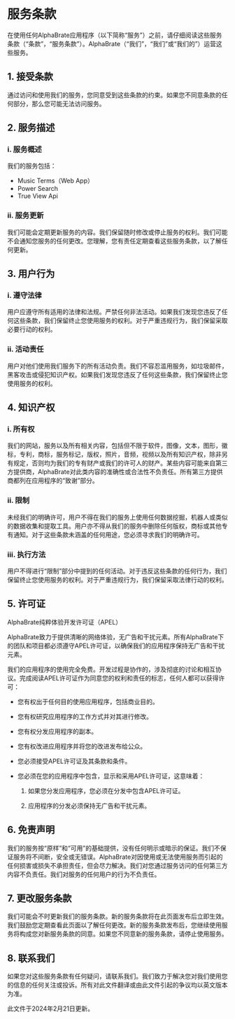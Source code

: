 # 服务条款

在使用任何AlphaBrate应用程序（以下简称“服务”）之前，请仔细阅读这些服务条款（“条款”，“服务条款”）。AlphaBrate（“我们”，“我们”或“我们的”）运营这些服务。

## 1. 接受条款

通过访问和使用我们的服务，您同意受到这些条款的约束。如果您不同意条款的任何部分，那么您可能无法访问服务。

## 2. 服务描述

### i. 服务概述

我们的服务包括：

- Music Terms（Web App）
- Power Search
- True View Api

### ii. 服务更新

我们可能会定期更新服务的内容。我们保留随时修改或停止服务的权利。我们可能不会通知您服务的任何更改。您理解，您有责任定期查看这些服务条款，以了解任何更新。

## 3. 用户行为

### i. 遵守法律

用户应遵守所有适用的法律和法规。严禁任何非法活动。如果我们发现您违反了任何这些条款，我们保留终止您使用服务的权利。对于严重违规行为，我们保留采取必要行动的权利。

### ii. 活动责任

用户对他们使用我们服务下的所有活动负责。我们不容忍滥用服务，如垃圾邮件，黑客攻击或侵犯知识产权。如果我们发现您违反了任何这些条款，我们保留终止您使用服务的权利。

## 4. 知识产权

### i. 所有权

我们的网站，服务以及所有相关内容，包括但不限于软件，图像，文本，图形，徽标，专利，商标，服务标记，版权，照片，音频，视频以及所有知识产权，除非另有规定，否则均为我们的专有财产或我们的许可人的财产。某些内容可能来自第三方提供商，AlphaBrate对此类内容的准确性或合法性不负责任。所有第三方提供商都列在应用程序的“致谢”部分。

### ii. 限制

未经我们的明确许可，用户不得在我们的服务上使用任何数据挖掘，机器人或类似的数据收集和提取工具。用户亦不得从我们的服务中删除任何版权，商标或其他专有通知。对于这些条款未涵盖的任何用途，您必须寻求我们的明确许可。

### iii. 执行方法

用户不得进行“限制”部分中提到的任何活动。对于违反这些条款的任何行为，我们保留终止您使用服务的权利。对于严重违规行为，我们保留采取法律行动的权利。

## 5. 许可证

AlphaBrate纯粹体验开发许可证（APEL）

AlphaBrate致力于提供清晰的网络体验，无广告和干扰元素。所有AlphaBrate下的团队和项目都必须遵守APEL许可证，以确保我们的应用程序保持无广告和干扰元素。

我们的应用程序的使用完全免费。开发过程是协作的，涉及彻底的讨论和相互协议。完成阅读APEL许可证作为同意您的权利和责任的标志，任何人都可以获得许可：

- 您有权出于任何目的使用应用程序，包括商业目的。

- 您有权研究应用程序的工作方式并对其进行修改。

- 您有权分发应用程序的副本。

- 您有权改进应用程序并将您的改进发布给公众。

- 您必须接受APEL许可证及其条款和条件。

- 您必须在您的应用程序中包含，显示和采用APEL许可证，这意味着：

    1. 如果您分发应用程序，您必须在分发中包含APEL许可证。

    2. 应用程序的分发必须保持无广告和干扰元素。

## 6. 免责声明

我们的服务按“原样”和“可用”的基础提供，没有任何明示或暗示的保证。我们不保证服务将不间断，安全或无错误。AlphaBrate对因使用或无法使用服务而引起的任何损害或损失不承担责任，但会尽力解决。我们对您通过服务访问的任何第三方内容不负责任。我们对服务的任何用户的行为不负责任。

## 7. 更改服务条款

我们可能会不时更新我们的服务条款。新的服务条款将在此页面发布后立即生效。我们鼓励您定期查看此页面以了解任何更改。新的服务条款发布后，您继续使用服务将构成您对新服务条款的同意。如果您不同意新的服务条款，请停止使用服务。

## 8. 联系我们

如果您对这些服务条款有任何疑问，请联系我们。我们致力于解决您对我们使用您的信息的任何关注或投诉。所有对此文件翻译或由此文件引起的争议均以英文版本为准。

此文件于2024年2月21日更新。